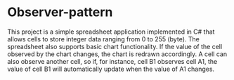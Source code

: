 # Observer-pattern
This project is a simple spreadsheet application implemented in C# that allows cells to store integer data ranging from 0 to 255 (byte). 
The spreadsheet also supports basic chart functionality. If the value of the cell observed by the chart changes, the chart is redrawn accordingly. 
A cell can also observe another cell, so if, for instance, cell B1 observes cell A1, the value of cell B1 will automatically update when the value of A1 changes.
